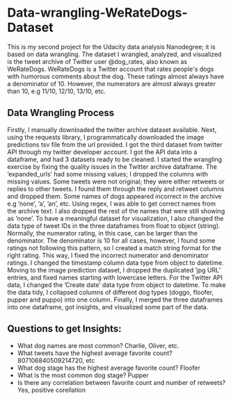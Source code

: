 # Data-wrangling-WeRateDogs-Dataset
This is my second project for the Udacity data analysis Nanodegree; it is based on data wrangling. The dataset I wrangled, analyzed, and visualized is the tweet archive of Twitter user @dog_rates, also known as WeRateDogs.
WeRateDogs is a Twitter account that rates people's dogs with humorous comments about the dog. These ratings almost always have a denominator of 10. However, the numerators are almost always greater than 10, e.g 11/10, 12/10, 13/10, etc.
## Data Wrangling Process
Firstly, I manually downloaded the twitter archive dataset available. Next, using the requests library, I programmatically downloaded the image predictions tsv file from the url provided. I got the third dataset from twitter API through my twitter developer account. I got the API data into a dataframe, and had 3 datasets ready to be cleaned. I started the wrangling exercise by fixing the quality issues in the Twitter archive dataframe. The ’expanded_urls’ had some missing values; I dropped the columns with missing values. Some tweets were not original; they were either retweets or replies to other tweets. I found them through the reply and retweet columns and dropped them. Some names of dogs appeared incorrect in the archive e.g ’none’, ’a’, ’an’, etc. Using regex, I was able to get correct names from the archive text. I also dropped the rest of the names that were still showing as ’none’. To have a meaningful dataset for visualization, I also changed the data type of tweet IDs in the three dataframes from float to object (string). Normally, the numerator rating, in this case, can be larger than the denominator. The denominator is 10 for all cases, however, I found some ratings not following this pattern, so I created a match string format for the right rating. This way, I fixed the incorrect numerator and denominator ratings. I changed the timestamp column data type from object to datetime. Moving to the image prediction dataset, I dropped the duplicated ’jpg URL’ entries, and fixed names starting with lowercase letters. For the Twitter API data, I changed the ’Create date’ data type from object to datetime. To make the data tidy, I collapsed columns of different dog types (doggo, floofer, pupper and puppo) into one column. Finally, I merged the three dataframes into one dataframe, got insights, and visualized some part of the data.
## Questions to get Insights:
* What dog names are most common? Charlie, Oliver, etc.
* What tweets have the highest average favorite count? 807106840509214720, etc
* What dog stage has the highest average favorite count? Floofer
* What is the most common dog stage? Pupper
* Is there any correlation between favorite count and number of retweets? Yes, positive corellation
